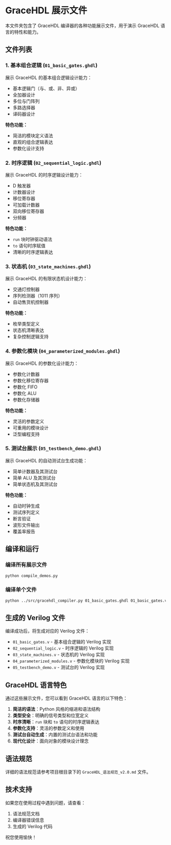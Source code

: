 # GraceHDL 展示文件

本文件夹包含了 GraceHDL 编译器的各种功能展示文件，用于演示 GraceHDL 语言的特性和能力。

## 文件列表

### 1. 基本组合逻辑 (`01_basic_gates.ghdl`)
展示 GraceHDL 的基本组合逻辑设计能力：
- 基本逻辑门（与、或、非、异或）
- 全加器设计
- 多位与门阵列
- 多路选择器
- 译码器设计

**特色功能：**
- 简洁的模块定义语法
- 直观的组合逻辑表达
- 参数化设计支持

### 2. 时序逻辑 (`02_sequential_logic.ghdl`)
展示 GraceHDL 的时序逻辑设计能力：
- D 触发器
- 计数器设计
- 移位寄存器
- 可加载计数器
- 双向移位寄存器
- 分频器

**特色功能：**
- `run` 块时钟驱动语法
- `to` 语句时序赋值
- 清晰的时序逻辑表达

### 3. 状态机 (`03_state_machines.ghdl`)
展示 GraceHDL 的有限状态机设计能力：
- 交通灯控制器
- 序列检测器（1011 序列）
- 自动售货机控制器

**特色功能：**
- 枚举类型定义
- 状态机清晰表达
- 复杂控制逻辑支持

### 4. 参数化模块 (`04_parameterized_modules.ghdl`)
展示 GraceHDL 的参数化设计能力：
- 参数化计数器
- 参数化移位寄存器
- 参数化 FIFO
- 参数化 ALU
- 参数化存储器

**特色功能：**
- 灵活的参数定义
- 可重用的模块设计
- 泛型编程支持

### 5. 测试台展示 (`05_testbench_demo.ghdl`)
展示 GraceHDL 的自动测试台生成功能：
- 简单计数器及其测试台
- 简单 ALU 及其测试台
- 简单状态机及其测试台

**特色功能：**
- 自动时钟生成
- 测试序列定义
- 断言验证
- 波形文件输出
- 覆盖率报告

## 编译和运行

### 编译所有展示文件
```bash
python compile_demos.py
```

### 编译单个文件
```bash
python ../src/gracehdl_compiler.py 01_basic_gates.ghdl 01_basic_gates.v
```

## 生成的 Verilog 文件

编译成功后，将生成对应的 Verilog 文件：
- `01_basic_gates.v` - 基本组合逻辑的 Verilog 实现
- `02_sequential_logic.v` - 时序逻辑的 Verilog 实现
- `03_state_machines.v` - 状态机的 Verilog 实现
- `04_parameterized_modules.v` - 参数化模块的 Verilog 实现
- `05_testbench_demo.v` - 测试台的 Verilog 实现

## GraceHDL 语言特色

通过这些展示文件，您可以看到 GraceHDL 语言的以下特色：

1. **简洁的语法**：Python 风格的缩进和语法结构
2. **类型安全**：明确的信号类型和位宽定义
3. **时序清晰**：`run` 块和 `to` 语句的时序逻辑表达
4. **参数化支持**：灵活的参数定义和使用
5. **测试台自动生成**：内置的测试台语法和功能
6. **现代化设计**：面向对象的模块设计理念

## 语法规范

详细的语法规范请参考项目根目录下的 `GraceHDL_语法规范_v2.0.md` 文件。

## 技术支持

如果您在使用过程中遇到问题，请查看：
1. 语法规范文档
2. 编译器错误信息
3. 生成的 Verilog 代码

祝您使用愉快！